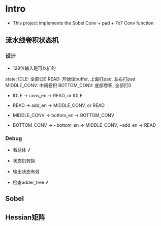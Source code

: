 # Intro

- This project implements the Sobel Conv + pad + 7x7 Conv function

## 流水线卷积状态机

### 设计

- 128位输入是可以扩的

state:
IDLE: 全部归0
READ: 开始读buffer, 上面打pad, 左右打pad
MIDDLE_CONV: 中间卷积
BOTTOM_CONV: 底部卷积, 全部打0

- IDLE -> conv_en -> READ, or IDLE

- READ -> add_en -> MIDDLE_CONV, or READ

- MIDDLE_CONV -> bottom_en -> BOTTOM_CONV

- BOTTOM_CONV -> ~bottom_en -> MIDDLE_CONV, ~add_en -> READ

### Debug

- 看总体 √

- 状态机转换

- 输出状态有效

- 检查adder_tree √

## Sobel

## Hessian矩阵
